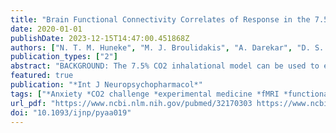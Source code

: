 ```yaml
---
title: "Brain Functional Connectivity Correlates of Response in the 7.5% CO2 Inhalational Model of Generalized Anxiety Disorder: A Pilot Study"
date: 2020-01-01
publishDate: 2023-12-15T14:47:00.451868Z
authors: ["N. T. M. Huneke", "M. J. Broulidakis", "A. Darekar", "D. S. Baldwin", "M. Garner"]
publication_types: ["2"]
abstract: "BACKGROUND: The 7.5% CO2 inhalational model can be used to explore potential treatments for generalized anxiety disorder. However, it is unknown how inter-individual variability in the functional architecture of negative affective valence systems might relate to anxiogenic response in this model. METHODS: A total of 13 healthy volunteers underwent functional magnetic resonance imaging during a passive emotional face perception task. We explored task-evoked functional connectivity in the potential threat system through generalized psychophysiological interaction analysis. Within 7 days, these participants underwent prolonged 7.5% CO2 inhalation, and results from the generalized psychophysiological interaction analysis were correlated with CO2 outcome measures. RESULTS: Functional connectivity between ventromedial prefrontal cortex and right amygdala positively correlated with heart rate and subjective anxiety, while connectivity between midcingulate cortex and left amygdala negatively correlated with anxiety during CO2 challenge. CONCLUSIONS: Response to CO2 challenge correlated with task-evoked functional connectivity in the potential threat system. Further studies should assess whether this translates into clinical populations."
featured: true
publication: "*Int J Neuropsychopharmacol*"
tags: ["*Anxiety *CO2 challenge *experimental medicine *fMRI *functional connectivity"]
url_pdf: "https://www.ncbi.nlm.nih.gov/pubmed/32170303 https://www.ncbi.nlm.nih.gov/pmc/articles/PMC7177158/pdf/pyaa019.pdf"
doi: "10.1093/ijnp/pyaa019"
---
```


